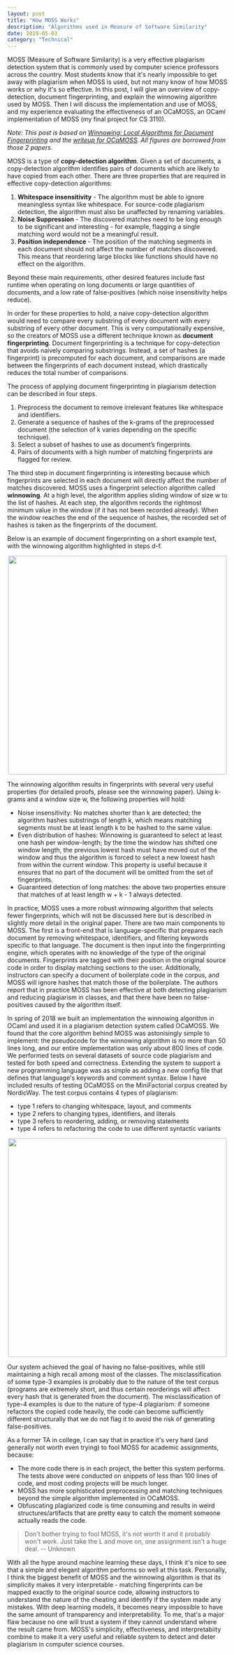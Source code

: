```yaml
---
layout: post
title: "How MOSS Works"
description: "Algorithms used in Measure of Software Similarity"
date: 2019-05-03
category: "Technical"
---
```


MOSS (Measure of Software Similarity) is a very effective plagiarism detection system that is commonly used by computer science professors across the country. Most students know that it's nearly impossible to get away with plagiarism when MOSS is used, but not many know of how MOSS works or why it's so effective. In this post, I will give an overview of copy-detection, document fingerprinting, and explain the winnowing algorithm used by MOSS. Then I will discuss the implementation and use of MOSS, and my experience evaluating the effectiveness of an OCaMOSS, an OCaml implementation of MOSS (my final project for CS 3110). 

_Note: This post is based on [Winnowing: Local Algorithms for Document Fingerprinting](http://theory.stanford.edu/~aiken/publications/papers/sigmod03.pdf) and the [writeup for OCaMOSS](https://github.com/RobYang1024/OCaMOSS/blob/master/3110%20Final%20Project%20Writeup.pdf). All figures are borrowed from those 2 papers._

MOSS is a type of **copy-detection algorithm**. Given a set of documents, a copy-detection algorithm identifies pairs of documents which are likely to have copied from each other. There are three properties that are required in effective copy-detection algorithms:

1. **Whitespace insensitivity** - The algorithm must be able to ignore meaningless syntax like whitespace. For source-code plagiarism detection, the algorithm must also be unaffected by renaming variables. 
2. **Noise Suppression** - The discovered matches need to be long enough to be significant and interesting - for example, flagging a single matching word would not be a meaningful result.
3. **Position independence** - The position of the matching segments in each document should not affect the number of matches discovered. This means that reordering large blocks like functions should have no effect on the algorithm. 

Beyond these main requirements, other desired features include fast runtime when operating on long documents or large quantities of documents, and a low rate of false-positives (which noise insensitivity helps reduce).

In order for these properties to hold, a naive copy-detection algorithm would need to compare every substring of every document with every substring of every other document. This is very computationally expensive, so the creators of MOSS use a different technique known as **document fingerprinting**. Document fingerprinting is a technique for copy-detection that avoids naively comparing substrings. Instead, a set of hashes (a fingerprint) is precomputed for each document, and comparisons are made between the fingerprints of each document instead, which drastically reduces the total number of comparisons. 

The process of applying document fingerprinting in plagiarism detection can be described in four steps. 

1. Preprocess the document to remove irrelevant features like whitespace and identifiers.
2. Generate a sequence of hashes of the k-grams of the preprocessed document (the selection of k varies depending on the specific technique). 
3. Select a subset of hashes to use as document’s fingerprints. 
4. Pairs of documents with a high number of matching fingerprints are flagged for review.

The third step in document fingerprinting is interesting because which fingerprints are selected in each document will directly affect the number of matches discovered. MOSS uses a fingerprint selection algorithm called **winnowing**. At a high level, the algorithm applies sliding window of size w to the list of hashes. At each step, the algorithm records the rightmost minimum value in the window (if it has not been recorded already). When the window reaches the end of the sequence of hashes, the recorded set of hashes is taken as the fingerprints of the document.

Below is an example of document fingerprinting on a short example text, with the winnowing algorithm highlighted in steps d-f.

<p align="center">
  <img height="500" src="https://yangdanny97.github.io/misc/moss/fig1.png">
</p>

The winnowing algorithm results in fingerprints with several very useful properties (for detailed proofs, please see the winnowing paper). Using k-grams and a window size w, the following properties will hold:

- Noise insensitivity: No matches shorter than k are detected; the algorithm hashes substrings of length k, which means matching segments must be at least length k to be hashed to the same value.
- Even distribution of hashes: Winnowing is guaranteed to select at least one hash per window-length; by the time the window has shifted one window length, the previous lowest hash must have moved out of the window and thus the algorithm is forced to select a new lowest hash from within the current window. This property is useful because it ensures that no part of the document will be omitted from the set of fingerprints.
- Guaranteed detection of long matches: the above two properties ensure that matches of at least length w + k - 1 always detected. 

In practice, MOSS uses a more robust winnowing algorithm that selects fewer fingerprints, which will not be discussed here but is described in slightly more detail in the original paper. There are two main components to MOSS. The first is a front-end that is language-specific that prepares each document by removing whitespace, identifiers, and filtering keywords specific to that language. The document is then input into the fingerprinting engine, which operates with no knowledge of the type of the original documents. Fingerprints are tagged with their position in the original source code in order to display matching sections to the user. Additionally, instructors can specify a document of boilerplate code in the corpus, and MOSS will ignore hashes that match those of the boilerplate. The authors report that in practice MOSS has been effective at both detecting plagiarism and reducing plagiarism in classes, and that there have been no false-positives caused by the algorithm itself.

In spring of 2018 we built an implementation the winnowing algorithm in OCaml and used it in a plagiarism detection system called OCaMOSS. We found that the core algorithm behind MOSS was astonisingly simple to implement: the pseudocode for the winnowing algorithm is no more than 50 lines long, and our entire implementation was only about 800 lines of code. We performed tests on several datasets of source code plagiarism and tested for both speed and correctness. Extending the system to support a new programming language was as simple as adding a new config file that defines that language's keywords and comment syntax. Below I have included results of testing OCaMOSS on the MiniFactorial corpus created by NordicWay. The test corpus contains 4 types of plagiarism: 
- type 1 refers to changing whitespace, layout, and comments
- type 2 refers to changing types, identifiers, and literals
- type 3 refers to reordering, adding, or removing statements
- type 4 refers to refactoring the code to use different syntactic variants

<p align="center">
  <img width="500" src="https://yangdanny97.github.io/misc/moss/fig4.png">
</p>

Our system achieved the goal of having no false-positives, while still maintaining a high recall among most of the classes. The misclassification of some type-3 examples is probably due to the nature of the test corpus (programs are extremely short, and thus certain reorderings will affect every hash that is generated from the document). The misclassification of type-4 examples is due to the nature of type-4 plagiarism: if someone refactors the copied code heavily, the code can become sufficiently different structurally that we do not flag it to avoid the risk of generating false-positives. 

As a former TA in college, I can say that in practice it's very hard (and generally not worth even trying) to fool MOSS for academic assignments, because:
- The more code there is in each project, the better this system performs. The tests above were conducted on snippets of less than 100 lines of code, and most coding projects will be much longer.
- MOSS has more sophisticated preprocessing and matching techniques beyond the simple algorithm implemented in OCaMOSS.
- Obfuscating plagiarized code is time consuming and results in weird structures/artifacts that are pretty easy to catch the moment someone actually reads the code.

> Don't bother trying to fool MOSS, it's not worth it and it probably won't work. Just take the L and move on, one assignment isn't a huge deal.    -- Unknown

With all the hype around machine learning these days, I think it's nice to see that a simple and elegant algorithm performs so well at this task. Personally, I think the biggest benefit of MOSS and the winnowing algorithm is that its simplicity makes it very interpretable - matching fingerprints can be mapped exactly to the original source code, allowing instructors to understand the nature of the cheating and identify if the system made any mistakes. With deep learning models, it becomes neary impossible to have the same amount of transparency and interpretability. To me, that's a major flaw because no one will trust a system if they cannot understand where the result came from. MOSS's simplicity, effectiveness, and interpretabiity combine to make it a very useful and reliable system to detect and deter plagiarism in computer science courses.